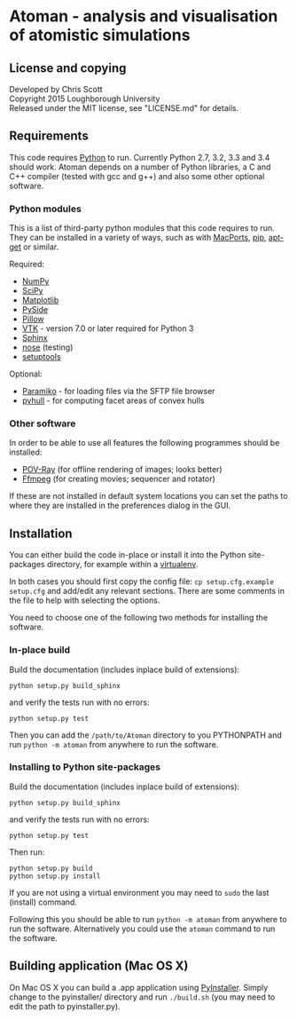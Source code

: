 # Atoman - analysis and visualisation of atomistic simulations

## License and copying

Developed by Chris Scott  
Copyright 2015 Loughborough University  
Released under the MIT license, see "LICENSE.md" for details.  

## Requirements

This code requires [Python](http://www.python.org) to run. Currently Python 2.7, 3.2, 3.3 and 3.4 should work. Atoman
depends on a number of Python libraries, a C and C++ compiler (tested with gcc and g++) and also some other optional
software.

### Python modules

This is a list of third-party python modules that this code requires to run.  They can be installed
in a variety of ways, such as with [MacPorts](http://www.macports.org/),
[pip](https://pypi.python.org/pypi/pip),
[apt-get](http://en.wikipedia.org/wiki/Advanced_Packaging_Tool) or similar.

Required:

* [NumPy](http://www.numpy.org/)
* [SciPy](http://www.scipy.org/)
* [Matplotlib](http://matplotlib.org/)
* [PySide](https://pypi.python.org/pypi/PySide)
* [Pillow](https://pillow.readthedocs.org/)
* [VTK](http://www.vtk.org/) - version 7.0 or later required for Python 3
* [Sphinx](http://sphinx-doc.org/)
* [nose](https://nose.readthedocs.org/en/latest/) (testing)
* [setuptools](https://pypi.python.org/pypi/setuptools)

Optional:

* [Paramiko](http://www.paramiko.org/) - for loading files via the SFTP file browser
* [pyhull](http://pythonhosted.org/pyhull/) - for computing facet areas of convex hulls

### Other software

In order to be able to use all features the following programmes should be installed:

*   [POV-Ray](http://www.povray.org/) (for offline rendering of images; looks better)
*   [Ffmpeg](https://www.ffmpeg.org/) (for creating movies; sequencer and rotator)

If these are not installed in default system locations you can set the paths to where they are
installed in the preferences dialog in the GUI.

## Installation

You can either build the code in-place or install it into the Python site-packages directory, for
example within a [virtualenv](http://virtualenv.readthedocs.org/en/latest/).

In both cases you should first copy the config file: `cp setup.cfg.example setup.cfg` and add/edit
any relevant sections. There are some comments in the file to help with selecting the options.

You need to choose one of the following two methods for installing the software.

### In-place build

Build the documentation (includes inplace build of extensions):

```
python setup.py build_sphinx
```

and verify the tests run with no errors:

```
python setup.py test
```

Then you can add the `/path/to/Atoman` directory to you PYTHONPATH and run `python -m atoman`
from anywhere to run the software.

### Installing to Python site-packages

Build the documentation (includes inplace build of extensions):

```
python setup.py build_sphinx
```

and verify the tests run with no errors:

```
python setup.py test
```

Then run:

```
python setup.py build
python setup.py install
```

If you are not using a virtual environment you may need to `sudo` the last (install) command.

Following this you should be able to run `python -m atoman` from anywhere to run the software.
Alternatively you could use the `atoman` command to run the software.

## Building application (Mac OS X)

On Mac OS X you can build a .app application using [PyInstaller](http://www.pyinstaller.org/).
Simply change to the pyinstaller/ directory and run `./build.sh` (you may need to edit the path to
pyinstaller.py).
